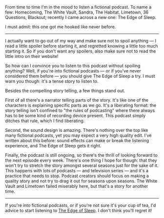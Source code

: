 From time to time I'm in the mood to listen a fictional podcast. To name a few: Homecoming, The White Vault, Sandra, The Habitat, Limetown, 36 Questions, Blackout; recently I came across a new one: The Edge of Sleep. 

I must admit: this one got me hooked like never before. 

---

I actually want to go out of my way and make sure not to spoil anything — I read a little spoiler before starting it, and regretted knowing a little too much starting it. So if you don't want any spoilers, also make sure not to read the little intro on their website!

So how can I convince you to listen to this podcast without spoiling anything? Well, if you're into fictional podcasts — or if you've never considered them before — you should give The Edge of Sleep a try. I must warn you though: it's a tense story to listen to.

Besides the compelling story telling, a few things stand out.

First of all there's a narrator telling parts of the story. It's like one of the characters is explaining specific parts as we go. It's a liberating format: the story telling isn't confined to "the rules of podcasting" where there always has to be some kind of recording device present. This podcast simply ditches that rule, which I find liberating.

Second, the sound design is amazing. There's nothing over the top like many fictional podcasts, yet you may expect a very high quality edit. I've written about this before: sound effects can make or break the listening experience, and The Edge of Sleep gets it right.

Finally, the podcast is still ongoing, so there's the thrill of looking forward to the next episode every week. There's one thing I hope for though: that they won't try to stretch the story amongst several seasons just for the sake of it. This happens with lots of podcasts — and television series — and it's a practice that needs to stop. Podcast creators should focus on making a quality story and not try to drag it out for seasons upon seasons. The White Vault and Limetown failed miserably here, but that's a story for another time.

---

If you're into fictional podcasts, or if you're not sure it's your cup of tea, I'd advice to start listening to [The Edge of Sleep](*https://www.qcodemedia.com/theedgeofsleep). I don't think you'll regret it!
